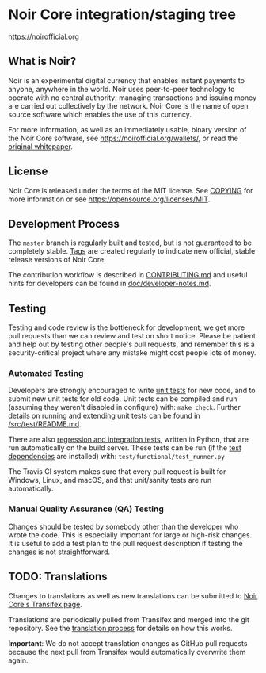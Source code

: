 Noir Core integration/staging tree
=====================================

https://noirofficial.org

What is Noir?
----------------

Noir is an experimental digital currency that enables instant payments to
anyone, anywhere in the world. Noir uses peer-to-peer technology to operate
with no central authority: managing transactions and issuing money are carried
out collectively by the network. Noir Core is the name of open source
software which enables the use of this currency.

For more information, as well as an immediately usable, binary version of
the Noir Core software, see https://noirofficial.org/wallets/, or read the
[original whitepaper](https://noirofficial.org/noir-whitepaper/).

License
-------

Noir Core is released under the terms of the MIT license. See [COPYING](COPYING) for more
information or see https://opensource.org/licenses/MIT.

Development Process
-------------------

The `master` branch is regularly built and tested, but is not guaranteed to be
completely stable. [Tags](https://github.com/noirofficial/new-noir/tags) are created
regularly to indicate new official, stable release versions of Noir Core.

The contribution workflow is described in [CONTRIBUTING.md](CONTRIBUTING.md)
and useful hints for developers can be found in [doc/developer-notes.md](doc/developer-notes.md).

Testing
-------

Testing and code review is the bottleneck for development; we get more pull
requests than we can review and test on short notice. Please be patient and help out by testing
other people's pull requests, and remember this is a security-critical project where any mistake might cost people
lots of money.

### Automated Testing

Developers are strongly encouraged to write [unit tests](src/test/README.md) for new code, and to
submit new unit tests for old code. Unit tests can be compiled and run
(assuming they weren't disabled in configure) with: `make check`. Further details on running
and extending unit tests can be found in [/src/test/README.md](/src/test/README.md).

There are also [regression and integration tests](/test), written
in Python, that are run automatically on the build server.
These tests can be run (if the [test dependencies](/test) are installed) with: `test/functional/test_runner.py`

The Travis CI system makes sure that every pull request is built for Windows, Linux, and macOS, and that unit/sanity tests are run automatically.

### Manual Quality Assurance (QA) Testing

Changes should be tested by somebody other than the developer who wrote the
code. This is especially important for large or high-risk changes. It is useful
to add a test plan to the pull request description if testing the changes is
not straightforward.

TODO: Translations
------------

Changes to translations as well as new translations can be submitted to 
[Noir Core's Transifex page](https://www.transifex.com/noirofficial/new-noir/).

Translations are periodically pulled from Transifex and merged into the git repository. See the
[translation process](doc/translation_process.md) for details on how this works.

**Important**: We do not accept translation changes as GitHub pull requests because the next
pull from Transifex would automatically overwrite them again.